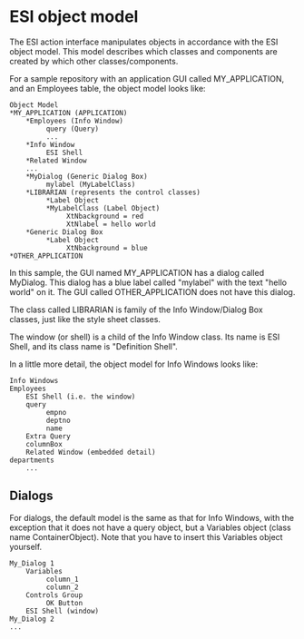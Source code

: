 # ESI object model

The ESI action interface manipulates objects in accordance with the ESI object model. This model describes which classes and components are created by which other classes/components.

For a sample repository with an application GUI called MY_APPLICATION, and an Employees table, the object model looks like:

```
Object Model
*MY_APPLICATION (APPLICATION)
    *Employees (Info Window)
         query (Query)
         ...
    *Info Window
         ESI Shell
    *Related Window
    ...
    *MyDialog (Generic Dialog Box)
         mylabel (MyLabelClass)
    *LIBRARIAN (represents the control classes)
         *Label Object
         *MyLabelClass (Label Object)
              XtNbackground = red
              XtNlabel = hello world
    *Generic Dialog Box
         *Label Object
              XtNbackground = blue
*OTHER_APPLICATION

```

In this sample, the GUI named MY_APPLICATION has a dialog called MyDialog. This dialog has a blue label called "mylabel" with the text "hello world" on it. The GUI called OTHER_APPLICATION does not have this dialog.

The class called LIBRARIAN is family of the Info Window/Dialog Box classes, just like the style sheet classes.

The window (or shell) is a child of the Info Window class. Its name is ESI Shell, and its class name is "Definition Shell".

In a little more detail, the object model for Info Windows looks like:

```
Info Windows
Employees
    ESI Shell (i.e. the window)
    query
         empno
         deptno
         name
    Extra Query
    columnBox
    Related Window (embedded detail)
departments
    ...

```

## Dialogs

For dialogs, the default model is the same as that for Info Windows, with the exception that it does not have a query object, but a Variables object (class name ContainerObject). Note that you have to insert this Variables object yourself.

```
My_Dialog 1
    Variables
         column_1
         column_2
    Controls Group
         OK Button
    ESI Shell (window)
My_Dialog 2
...

```

 
